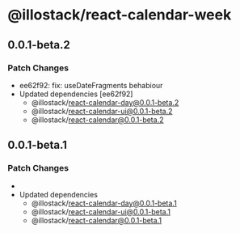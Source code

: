 # @illostack/react-calendar-week

## 0.0.1-beta.2

### Patch Changes

- ee62f92: fix: useDateFragments behabiour
- Updated dependencies [ee62f92]
  - @illostack/react-calendar-day@0.0.1-beta.2
  - @illostack/react-calendar-ui@0.0.1-beta.2
  - @illostack/react-calendar@0.0.1-beta.2

## 0.0.1-beta.1

### Patch Changes

-
- Updated dependencies
  - @illostack/react-calendar-day@0.0.1-beta.1
  - @illostack/react-calendar-ui@0.0.1-beta.1
  - @illostack/react-calendar@0.0.1-beta.1
